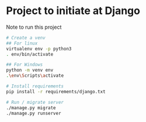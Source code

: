 # Project to initiate at Django
Note to run this project 
```bash
# Create a venv
## For linux
virtualenv env -p python3
. env/bin/activate

## For Windows
python -m venv env  
.\env\Scripts\activate

# Install requirements
pip install -r requirements/django.txt

# Run / migrate server
./manage.py migrate
./manage.py runserver
```
